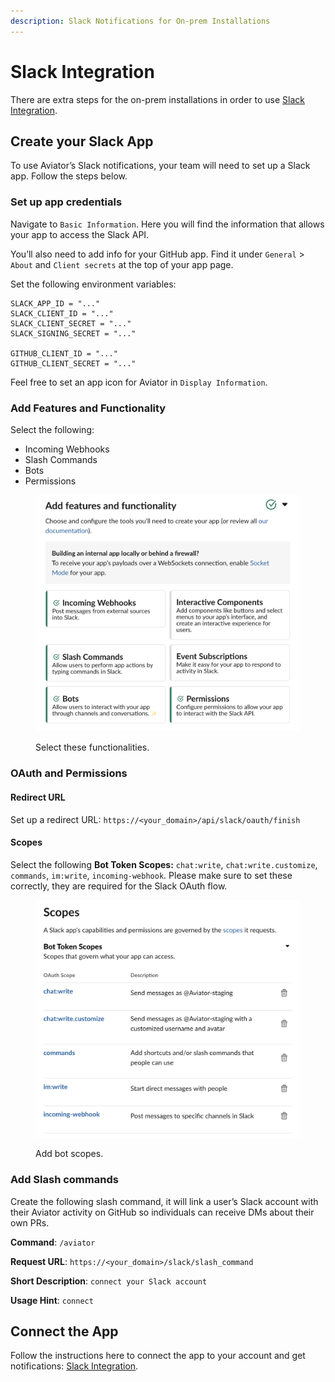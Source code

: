 ```yaml
---
description: Slack Notifications for On-prem Installations
---
```


# Slack Integration

There are extra steps for the on-prem installations in order to use [Slack Integration](../../mergequeue/how-to-guides/custom-integrations/personal-integrations.md).

## Create your Slack App

To use Aviator’s Slack notifications, your team will need to set up a Slack app. Follow the steps below.

### Set up app credentials

Navigate to `Basic Information`. Here you will find the information that allows your app to access the Slack API.

You’ll also need to add info for your GitHub app. Find it under `General` > `About` and `Client secrets` at the top of your app page.

Set the following environment variables:

```
SLACK_APP_ID = "..."
SLACK_CLIENT_ID = "..."
SLACK_CLIENT_SECRET = "..."
SLACK_SIGNING_SECRET = "..."

GITHUB_CLIENT_ID = "..."
GITHUB_CLIENT_SECRET = "..."
```

Feel free to set an app icon for Aviator in `Display Information`.

### Add Features and Functionality

Select the following:

* Incoming Webhooks
* Slash Commands
* Bots
* Permissions

<figure><img src="../../.gitbook/assets/Screen Shot 2022-10-25 at 5.23.46 PM.png" alt=""><figcaption><p>Select these functionalities.</p></figcaption></figure>

### OAuth and Permissions

#### Redirect URL

Set up a redirect URL: `https://<your_domain>/api/slack/oauth/finish`

#### Scopes

Select the following **Bot Token Scopes:** `chat:write`, `chat:write.customize`, `commands`, `im:write`, `incoming-webhook`. Please make sure to set these correctly, they are required for the Slack OAuth flow.

<figure><img src="../../.gitbook/assets/Screen Shot 2022-10-25 at 6.41.06 PM.png" alt=""><figcaption><p>Add bot scopes.</p></figcaption></figure>

### Add Slash commands

Create the following slash command, it will link a user’s Slack account with their Aviator activity on GitHub so individuals can receive DMs about their own PRs.

**Command**: `/aviator`

**Request URL**: `https://<your_domain>/slack/slash_command`

**Short Description**: `connect your Slack account`

**Usage Hint**: `connect`

## Connect the App

Follow the instructions here to connect the app to your account and get notifications: [Slack Integration](../../mergequeue/how-to-guides/custom-integrations/slack-integration.md).
